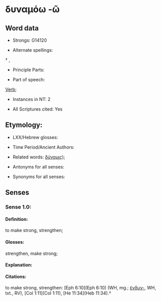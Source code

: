 # δυναμόω -ῶ

<!-- Status: S2=NeedsFinalCheck -->
<!-- Lexica used for edits:   -->

## Word data

* Strongs: G14120

* Alternate spellings:

† , 

* Principle Parts: 


* Part of speech: 

[Verb](http://ugg.readthedocs.io/en/latest/verb.html); 

* Instances in NT: 2

* All Scriptures cited: Yes

## Etymology:  

* LXX/Hebrew glosses: 


* Time Period/Ancient Authors: 


* Related words: [δύναμις]());

* Antonyms for all senses:

* Synonyms for all senses: 


## Senses 


### Sense  1.0: 

#### Definition: 

to make strong, strengthen; 

#### Glosses: 

strengthen, make strong;

#### Explanation: 


#### Citations: 

to make strong, strengthen: [Eph 6:10](Eph 6:10) (WH, mg.; [ἐνδυν-](), WH, txt., RV), [Col 1:11](Col 1:11), [He 11:34](Heb 11:34).†
